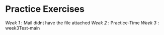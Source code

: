 # Practice Exercises
*Week 1* : Mail didnt have the file attached
*Week 2* : Practice-Time
*Week 3* : week3Test-main
